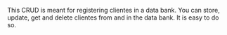 This CRUD is meant for registering clientes in a data bank. You can store, update, get and delete clientes from and in the data bank. It is easy to do so.